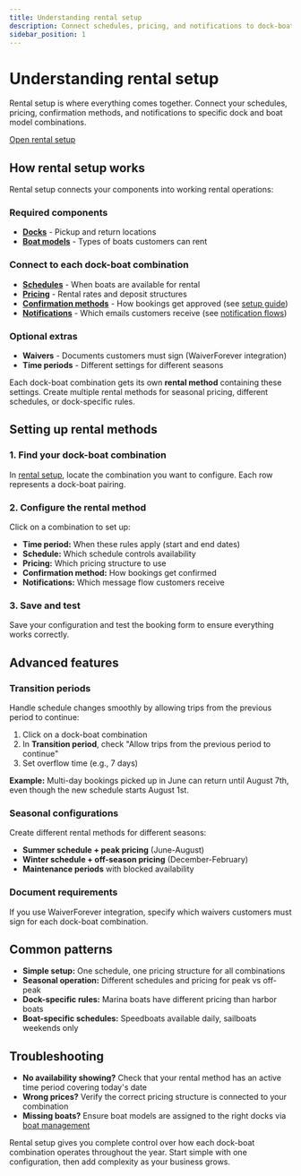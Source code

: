 ```yaml
---
title: Understanding rental setup
description: Connect schedules, pricing, and notifications to dock-boat combinations for complete rental control
sidebar_position: 1
---
```


# Understanding rental setup

Rental setup is where everything comes together. Connect your schedules, pricing, confirmation methods, and notifications to specific dock and boat model combinations.

<div class="button-container">
  <a href="https://dashboard.letsbook.app/rental-setup" class="button button--primary" target="_blank" rel="noopener noreferrer">Open rental setup</a>
</div>

## How rental setup works

Rental setup connects your components into working rental operations:

### Required components
- **[Docks](manage-docks)** - Pickup and return locations
- **[Boat models](../../boats/manage-boats)** - Types of boats customers can rent

### Connect to each dock-boat combination
- **[Schedules](../schedules)** - When boats are available for rental
- **[Pricing](../pricing)** - Rental rates and deposit structures
- **[Confirmation methods](https://dashboard.letsbook.app/confirmation-methods)** - How bookings get approved (see [setup guide](https://support.letsbook.app/article/40-get-started-lets-book))
- **[Notifications](https://dashboard.letsbook.app/notifications)** - Which emails customers receive (see [notification flows](https://support.letsbook.app/article/88-notifications))

### Optional extras
- **Waivers** - Documents customers must sign (WaiverForever integration)
- **Time periods** - Different settings for different seasons

Each dock-boat combination gets its own **rental method** containing these settings. Create multiple rental methods for seasonal pricing, different schedules, or dock-specific rules.

## Setting up rental methods

### 1. Find your dock-boat combination
In [rental setup](https://dashboard.letsbook.app/rental-setup), locate the combination you want to configure. Each row represents a dock-boat pairing.

### 2. Configure the rental method
Click on a combination to set up:

- **Time period:** When these rules apply (start and end dates)
- **Schedule:** Which schedule controls availability
- **Pricing:** Which pricing structure to use
- **Confirmation method:** How bookings get confirmed
- **Notifications:** Which message flow customers receive

### 3. Save and test
Save your configuration and test the booking form to ensure everything works correctly.

## Advanced features

### Transition periods
Handle schedule changes smoothly by allowing trips from the previous period to continue:

1. Click on a dock-boat combination
2. In **Transition period**, check "Allow trips from the previous period to continue"
3. Set overflow time (e.g., 7 days)

**Example:** Multi-day bookings picked up in June can return until August 7th, even though the new schedule starts August 1st.

### Seasonal configurations
Create different rental methods for different seasons:

- **Summer schedule + peak pricing** (June-August)
- **Winter schedule + off-season pricing** (December-February)
- **Maintenance periods** with blocked availability

### Document requirements
If you use WaiverForever integration, specify which waivers customers must sign for each dock-boat combination.

## Common patterns

- **Simple setup:** One schedule, one pricing structure for all combinations
- **Seasonal operation:** Different schedules and pricing for peak vs off-peak
- **Dock-specific rules:** Marina boats have different pricing than harbor boats
- **Boat-specific schedules:** Speedboats available daily, sailboats weekends only

## Troubleshooting

- **No availability showing?** Check that your rental method has an active time period covering today's date
- **Wrong prices?** Verify the correct pricing structure is connected to your combination
- **Missing boats?** Ensure boat models are assigned to the right docks via [boat management](../../boats/assign-boats-to-docks)

Rental setup gives you complete control over how each dock-boat combination operates throughout the year. Start simple with one configuration, then add complexity as your business grows.
